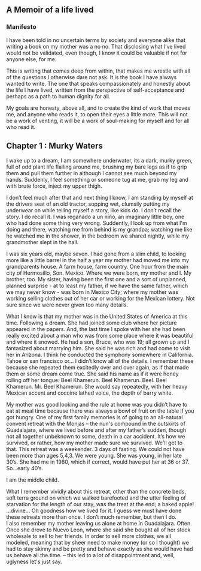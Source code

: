 ## A Memoir of a life lived

### Manifesto

I have been told in no uncertain terms by society and everyone alike that writing a book on my mother was a no no. That disclosing what I’ve lived would not be validated, even though, I know it could be valuable if not for anyone else, for me.

This is writing that comes deep from within, that makes me wrestle with all of the questions I otherwise dare not ask. It is the book I have always wanted to write. The one that speaks compassionately and honestly about the life I have lived, written from the perspective of self-acceptance and perhaps as a path to human dignity for all. 

My goals are honesty, above all, and to create the kind of work that moves me, and anyone who reads it, to open their eyes a little more. This will not be a work of venting, it will be a work of soul-making for myself and for all who read it.


## Chapter 1 : Murky Waters

I wake up to a dream, I am somewhere underwater, its a dark, murky green, full of odd plant life flailing around me, brushing my bare legs as if to grip them and pull them further in although I cannot see much beyond my hands. Suddenly, I feel something or someone tug at me, grab my leg and with brute force, inject my upper thigh. 

I don’t feel much after that and next thing I know, I am standing by myself at the drivers seat of an old tractor, sopping wet, clumsily putting my underwear on while telling myself a story, like kids do. I don’t recall the story. I do recall it. I was regañado a un niño, an imaginary little boy, one who had done some thing very wrong. Suddently, I look up from what I'm doing and there, watching me from behind is my grandpa; watching me like he watched me in the shower, in the bedroom we shared nightly, while my grandmother slept in the hall.

I was six years old, maybe seven. I had gone from a slim child, to looking more like a little barrel in the half a year my mother had moved me into my grandparents house. A farm house, farm country. One hour from the main city of Hermosillo, Son. Mexico. Where we were born, my mother and I. My brother, too. My sister, having been the first one and a sort of unplanned, planned surprise - at to least my father, if we have the same father, which we may never know - was born in Mexico City; where my mother was working selling clothes out of her car or working for the Mexican lottery. Not sure since we were never given too many details.  

What I know is that my mother was in the United States of America at this time. Following a dream. She had joined some club where her picture appeared in the papers. And, the last time I spoke with her she had been really excited about a man who was from some place where it was beautiful and where it snowed. He had a son, Bruce, who was 19; all grown up and I fantasized about marrying him. She said he was rich and had come to visit her in Arizona. I think he conducted the symphony somewhere in California. Tahoe or san francisco or... I didn’t know all of the details. I remember these because she repeated them excitedly over and over again, as if that made them or some dream come true. She said his name as if it were honey rolling off her tongue: Beel Khamerun. Beel Khamerun. Beel. Beel Khamerun. Mr. Beel Khamerun. She would say repeatedly, with her heavy Mexican accent and cocoine lathed voice, the depth of barry white. 

My mother was good looking and the rule at home was you didn’t have to eat at meal time because there was always a bowl of fruit on the table if you got hungry. One of my first family memories is of going to an all-natural convent retreat with the Monjas – the nun's compound in the outskirts of Guadalajara, where we lived before and after my father’s sudden, though not all together unbeknown to some, death in a car accident. It’s how we survived, or rather, how my mother made sure we survived.  We'll get to that. This retreat was a weekender. 3 days of fasting. We could not have been more than ages 5,4,3. We were young. She was young, in her late 30’s. She had me in 1980, which if correct, would have put her at 36 or 37. So...early 40’s.  

I am the middle child.  

What I remember vividly about this retreat, other than the concrete beds, soft terra ground on which we walked barefooted and the utter feeling of starvation for the length of our stay, was the treat at the end; a baked apple!  
...divine... 
Oh goodness how we lived for it. I guess we must have done these retreats more than once. I don’t much remember, but then I do.  
I also remember my mother leaving us alone at home in Guadalajara. Often. Once she drove to Nuevo Leon, where she said she bought all of her stock wholesale to sell to her friends. In order to sell more clothes, we all modeled, meaning that by sheer need to make money (or so I thought) we had to stay skinny and be pretty and behave exactly as she would have had us behave all.the.time. – this led to a lot of disappointment and, well, uglyness let's just say. 


 















